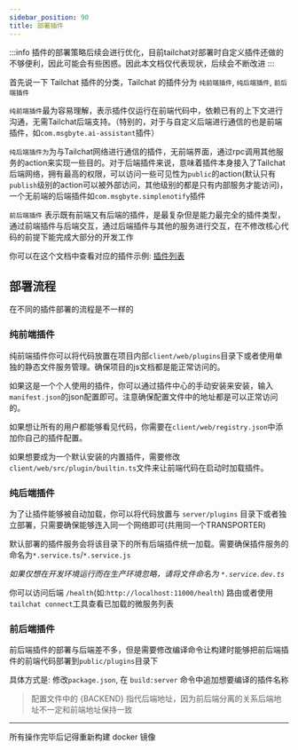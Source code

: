 ```yaml
---
sidebar_position: 90
title: 部署插件
---
```


:::info
插件的部署策略后续会进行优化，目前tailchat对部署时自定义插件还做的不够便利，因此可能会有些困惑。因此本文档仅代表现状，后续会不断改进
:::

首先说一下 Tailchat 插件的分类，Tailchat 的插件分为 `纯前端插件`, `纯后端插件`, `前后端插件`

`纯前端插件`最为容易理解，表示插件仅运行在前端代码中，依赖已有的上下文进行沟通，无需Tailchat后端支持。（特别的，对于与自定义后端进行通信的也是前端插件，如`com.msgbyte.ai-assistant`插件）

`纯后端插件为`为与Tailchat网络进行通信的插件，无前端界面，通过rpc调用其他服务的action来实现一些目的。对于后端插件来说，意味着插件本身接入了Tailchat后端网络，拥有最高的权限，可以访问一些可见性为`public`的action(默认只有`publish`级别的action可以被外部访问，其他级别的都是只有内部服务才能访问)，一个无前端的后端插件如`com.msgbyte.simplenotify`插件

`前后端插件` 表示既有前端又有后端的插件，是最复杂但是能力最完全的插件类型，通过前端插件与后端交互，通过后端插件与其他的服务进行交互，在不修改核心代码的前提下能完成大部分的开发工作

你可以在这个文档中查看对应的插件示例: [插件列表](/docs/plugin-list/fe)

## 部署流程

在不同的插件部署的流程是不一样的

### 纯前端插件

纯前端插件你可以将代码放置在项目内部`client/web/plugins`目录下或者使用单独的静态文件服务管理。确保项目的js文档都是能正常访问的。

如果这是一个个人使用的插件，你可以通过插件中心的手动安装来安装，输入`manifest.json`的json配置即可。注意确保配置文件中的地址都是可以正常访问的。

如果想让所有的用户都能够看见代码，你需要在`client/web/registry.json`中添加你自己的插件配置。

如果想要成为一个默认安装的内置插件，需要修改`client/web/src/plugin/builtin.ts`文件来让前端代码在启动时加载插件。

### 纯后端插件

为了让插件能够被自动加载，你可以将代码放置与 `server/plugins` 目录下或者独立部署，只需要确保能够连入同一个网络即可(共用同一个TRANSPORTER)

默认部署的插件服务会将该目录下的所有后端插件统一加载。需要确保插件服务的命名为`*.service.ts`/`*.service.js`

*如果仅想在开发环境运行而在生产环境忽略，请将文件命名为 `*.service.dev.ts`*

你可以访问后端 `/health`(如:`http://localhost:11000/health`) 路由或者使用`tailchat connect`工具查看已加载的微服务列表

### 前后端插件

前后端插件的部署与后端差不多，但是需要修改编译命令让构建时能够把前后端插件的前端代码部署到`public/plugins`目录下

具体方式是: 修改`package.json`, 在 `build:server` 命令中追加想要编译的插件名称

> 配置文件中的 {BACKEND} 指代后端地址，因为前后端分离的关系后端地址不一定和前端地址保持一致

--------

所有操作完毕后记得重新构建 docker 镜像
